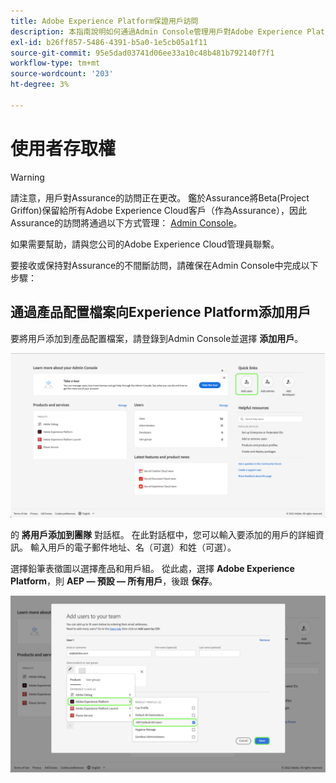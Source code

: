 ```yaml
---
title: Adobe Experience Platform保證用戶訪問
description: 本指南說明如何通過Admin Console管理用戶對Adobe Experience Platform保證的訪問。
exl-id: b26ff857-5486-4391-b5a0-1e5cb05a1f11
source-git-commit: 95e5dad03741d06ee33a10c48b481b792140f7f1
workflow-type: tm+mt
source-wordcount: '203'
ht-degree: 3%

---
```


# 使用者存取權

>[!WARNING]
>
>請注意，用戶對Assurance的訪問正在更改。 鑑於Assurance將Beta(Project Griffon)保留給所有Adobe Experience Cloud客戶（作為Assurance），因此Assurance的訪問將通過以下方式管理： [Admin Console](https://helpx.adobe.com/tw/enterprise/using/admin-console.html)。
>
>如果需要幫助，請與您公司的Adobe Experience Cloud管理員聯繫。

要接收或保持對Assurance的不間斷訪問，請確保在Admin Console中完成以下步驟：

## 通過產品配置檔案向Experience Platform添加用戶

要將用戶添加到產品配置檔案，請登錄到Admin Console並選擇 **添加用戶**。

![「添加用戶」按鈕將突出顯示。](./images/get-access/product-profile-add-users.png)

的 **將用戶添加到團隊** 對話框。 在此對話框中，您可以輸入要添加的用戶的詳細資訊。 輸入用戶的電子郵件地址、名（可選）和姓（可選）。

選擇鉛筆表徵圖以選擇產品和用戶組。 從此處，選擇 **Adobe Experience Platform**，則 **AEP — 預設 — 所有用戶**，後跟 **保存**。

![將顯示顯示如何添加產品配置檔案的對話框。](./images/get-access/product-profile-add-profile.png)
